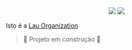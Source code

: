 
<div display="inline" align="center">
<img src="https://sonarcloud.io/api/project_badges/measure?project=moutinhofuturedev_lau-organization&metric=alert_status"/>
<img src="https://sonarcloud.io/api/project_badges/measure?project=moutinhofuturedev_lau-organization&metric=coverage" />
</div>

Isto é a [Lau Organization](https://www.instagram.com/lau_organizacao/)

> 🚧 Projeto em construção 🚧